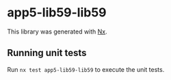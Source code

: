# app5-lib59-lib59

This library was generated with [Nx](https://nx.dev).

## Running unit tests

Run `nx test app5-lib59-lib59` to execute the unit tests.
